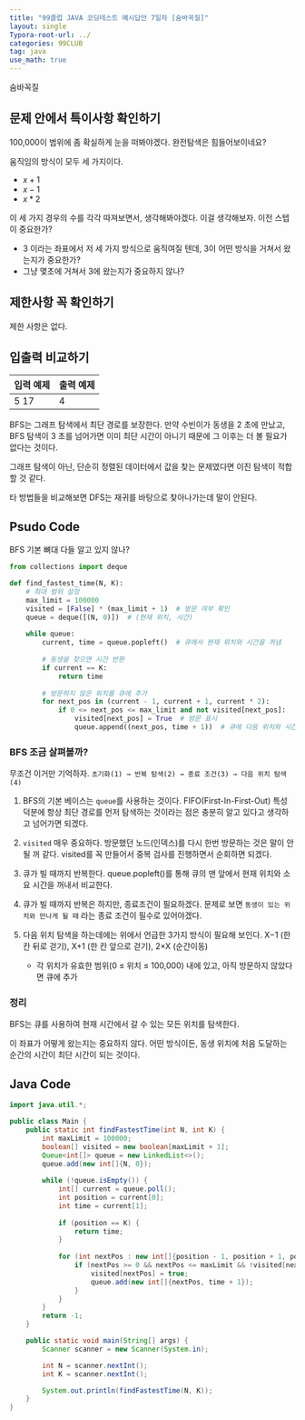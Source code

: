 ```yaml
---
title: "99클럽 JAVA 코딩테스트 예시답안 7일차 [숨바꼭질]"
layout: single
Typora-root-url: ../
categories: 99CLUB
tag: java
use_math: true
---
```


숨바꼭질

## 문제 안에서 특이사항 확인하기

100,000이 범위에 좀 확실하게 눈을 떠봐야겠다. 완전탐색은 힘들어보이네요?

움직임의 방식이 모두 세 가지이다.
- $x + 1$
- $x - 1$
- $x * 2$

이 세 가지 경우의 수를 각각 따져보면서, 생각해봐야겠다. 이걸 생각해보자. 이전 스텝이 중요한가?
- $3$ 이라는 좌표에서 저 세 가지 방식으로 움직여질 텐데, $3$이 어떤 방식을 거쳐서 왔는지가 중요한가?
- 그냥 몇초에 거쳐서 $3$에 왔는지가 중요하지 않나?


## 제한사항 꼭 확인하기

제한 사항은 없다.

## 입출력 비교하기

| 입력 예제 | 출력 예제 |
|-----------|-----------|
| 5 17      | 4         |

BFS는 그래프 탐색에서 최단 경로를 보장한다. 만약 수빈이가 동생을 2 초에 만났고, BFS 탐색이 3 초를 넘어가면 이미 최단 시간이 아니기 때문에 그 이후는 더 볼 필요가 없다는 것이다.

그래프 탐색이 아닌, 단순히 정렬된 데이터에서 값을 찾는 문제였다면 이진 탐색이 적합할 것 같다.

타 방법들을 비교해보면 DFS는 재귀를 바탕으로 찾아나가는데 말이 안된다.

## Psudo Code

BFS 기본 뼈대 다들 알고 있지 않나?

```python
from collections import deque

def find_fastest_time(N, K):
    # 최대 범위 설정
    max_limit = 100000
    visited = [False] * (max_limit + 1)  # 방문 여부 확인
    queue = deque([(N, 0)])  # (현재 위치, 시간)
    
    while queue:
        current, time = queue.popleft()  # 큐에서 현재 위치와 시간을 꺼냄
        
        # 동생을 찾으면 시간 반환
        if current == K:
            return time
        
        # 방문하지 않은 위치를 큐에 추가
        for next_pos in (current - 1, current + 1, current * 2):
            if 0 <= next_pos <= max_limit and not visited[next_pos]:
                visited[next_pos] = True  # 방문 표시
                queue.append((next_pos, time + 1))  # 큐에 다음 위치와 시간을 추가
```

### BFS 조금 살펴볼까?

무조건 이거만 기억하자. `초기화(1) → 반복 탐색(2) → 종료 조건(3) → 다음 위치 탐색(4)`

1. BFS의 기본 베이스는 `queue`를 사용하는 것이다. FIFO(First-In-First-Out) 특성 덕분에 항상 최단 경로를 먼저 탐색하는 것이라는 점은 충분히 알고 있다고 생각하고 넘어가면 되겠다.

2. `visited` 매우 중요하다. 방문했던 노드(인덱스)를 다시 한번 방문하는 것은 말이 안될 꺼 같다. visited를 꼭 만들어서 중복 검사를 진행하면서 순회하면 되겠다.

3. 큐가 빌 때까지 반복한다. queue.popleft()를 통해 큐의 맨 앞에서 현재 위치와 소요 시간을 꺼내서 비교한다.

4. 큐가 빌 때까지 반복은 하지만, 종료조건이 필요하겠다. 문제로 보면 `동생이 있는 위치와 만나게 될 때` 라는 종료 조건이 필수로 있어야겠다.

5. 다음 위치 탐색을 하는데에는 위에서 언급한 3가지 방식이 필요해 보인다. X−1 (한 칸 뒤로 걷기), X+1 (한 칸 앞으로 걷기), 2×X (순간이동)
    - 각 위치가 유효한 범위(0 ≤ 위치 ≤ 100,000) 내에 있고, 아직 방문하지 않았다면 큐에 추가

### 정리

BFS는 큐를 사용하여 현재 시간에서 갈 수 있는 모든 위치를 탐색한다.

이 좌표가 어떻게 왔는지는 중요하지 않다. 어떤 방식이든, 동생 위치에 처음 도달하는 순간의 시간이 최단 시간이 되는 것이다.

## Java Code

```java
import java.util.*;

public class Main {
    public static int findFastestTime(int N, int K) {
        int maxLimit = 100000;
        boolean[] visited = new boolean[maxLimit + 1];
        Queue<int[]> queue = new LinkedList<>(); 
        queue.add(new int[]{N, 0});
        
        while (!queue.isEmpty()) {
            int[] current = queue.poll(); 
            int position = current[0];
            int time = current[1];
            
            if (position == K) {
                return time;
            }
            
            for (int nextPos : new int[]{position - 1, position + 1, position * 2}) {
                if (nextPos >= 0 && nextPos <= maxLimit && !visited[nextPos]) {
                    visited[nextPos] = true;
                    queue.add(new int[]{nextPos, time + 1});
                }
            }
        }
        return -1;
    }

    public static void main(String[] args) {
        Scanner scanner = new Scanner(System.in);

        int N = scanner.nextInt(); 
        int K = scanner.nextInt();

        System.out.println(findFastestTime(N, K));
    }
}
```

